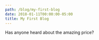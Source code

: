 ```yaml
---
path: /blog/my-first-blog
date: 2018-01-11T00:00:00-05:00
title: My First Blog
---
```


Has anyone heard about the amazing price?
